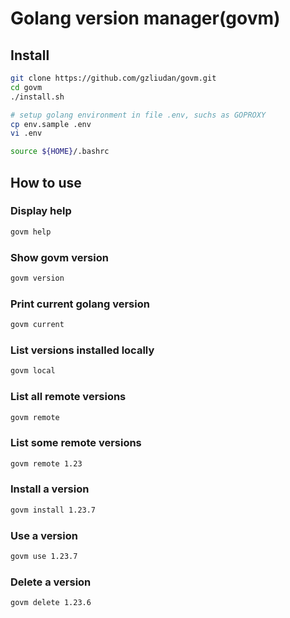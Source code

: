 # Golang version manager(govm)

## Install

```bash
git clone https://github.com/gzliudan/govm.git
cd govm
./install.sh

# setup golang environment in file .env, suchs as GOPROXY
cp env.sample .env
vi .env

source ${HOME}/.bashrc
```

## How to use

### Display help

```bash
govm help
```

### Show govm version

```bash
govm version
```

### Print current golang version

```bash
govm current
```

### List versions installed locally

```bash
govm local
```

### List all remote versions

```bash
govm remote
```

### List some remote versions

```bash
govm remote 1.23
```

### Install a version

```bash
govm install 1.23.7
```

### Use a version

```bash
govm use 1.23.7
```

### Delete a version

```bash
govm delete 1.23.6
```
